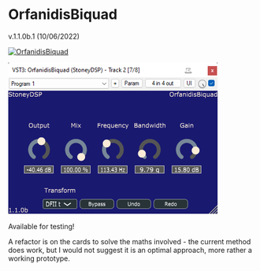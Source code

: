 # OrfanidisBiquad

v.1.1.0b.1 (10/06/2022)

[![OrfanidisBiquad](https://github-readme-stats-two-lime-18.vercel.app/api/pin/?username=nathanjhood\&repo=OrfanidisBiquad\&theme=transparent)](https://github.com/StoneyDSP/OrfanidisBiquad)

![Orf-AutoGUI-1-1-0b](https://raw.githubusercontent.com/StoneyDSP/OrfanidisBiquad/master/Res/Orf-AutoGUI-1-1-0b.png)

Available for testing!

A refactor is on the cards to solve the maths involved - the current method does work, but I would not suggest it is an optimal approach, more rather a working prototype.
